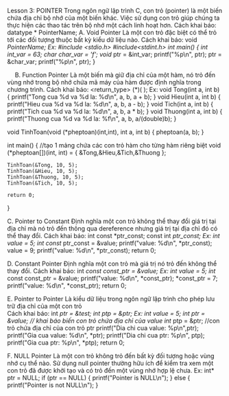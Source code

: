 Lesson 3: POINTER
Trong ngôn ngữ lập trình C, con trỏ (pointer) là một biến chứa địa chỉ bộ nhớ của một biến khác. Việc sử dụng con trỏ giúp chúng ta thực hiện các thao tác trên bộ nhớ một cách linh hoạt hơn.
Cách khai báo:      datatype * PointerName; 
A. Void Pointer
Là một con trỏ đặc biệt có thể trỏ tới các đối tượng thuộc bất kỳ kiểu dữ liệu nào.
Cách khai báo:      void *PointerName; 
Ex:
#include <stdio.h>
#include<stdint.h>
int main()
{
	int int_var = 63;
	char char_var = 'f';
	void* ptr = &int_var;
	printf("%p\n", ptr);
	ptr = &char_var;
	printf("%p\n", ptr);
}
 
 
B. Function Pointer
Là một biến mà giữ địa chỉ của một hàm, nó trỏ đến vùng nhớ trong bộ nhớ chứa mã máy của hàm được định nghĩa trong chương trình.
Cách khai báo:      <return_type>  (*<PointerName>)( <ParametersDataType> );
Ex:
void Tong(int a, int b)
{
	printf("Tong cua %d va %d la: %d\n", a, b, a + b);
}
void Hieu(int a, int b)
{
	printf("Hieu cua %d va %d la: %d\n", a, b, a - b);
}
void Tich(int a, int b)
{
	printf("Tich cua %d va %d la: %d\n", a, b, a * b);
}
void Thuong(int a, int b)
{
	printf("Thuong cua %d va %d la: %f\n", a, b, a/(double)b);
}

void TinhToan(void (*pheptoan)(int,int), int a, int b) {
	pheptoan(a, b);
}

int main()
{
	//tạo 1 mảng chứa các con trỏ hàm cho từng hàm riêng biệt
	void (*pheptoan[])(int, int) = { &Tong,&Hieu,&Tich,&Thuong };

	TinhToan(&Tong, 10, 5);
	TinhToan(&Hieu, 10, 5);
	TinhToan(&Thuong, 10, 5);
	TinhToan(&Tich, 10, 5);
	
	return 0;
}
 
C. Pointer to Constant
Định nghĩa một con trỏ không thể thay đổi giá trị tại địa chỉ mà nó trỏ đến thông qua dereference nhưng giá trị tại địa chỉ đó có thể thay đổi.
Cách khai báo:     int const *ptr_const;
		     const int *ptr_const;
Ex:
int value = 5;
int const* ptr_const = &value;
printf("value: %d\n", *ptr_const);
value = 9;
printf("value: %d\n", *ptr_const);
return 0;

D. Constant Pointer
Định nghĩa một con trỏ mà giá trị nó trỏ đến không thể thay đổi. 
Cách khai báo:     int *const const_ptr = &value;
Ex:
int value = 5;
int* const const_ptr = &value;
printf("value: %d\n", *const_ptr);
*const_ptr = 7;
printf("value: %d\n", *const_ptr);
return 0;
 
E. Pointer to Pointer
Là kiểu dữ liệu trong ngôn ngữ lập trình cho phép lưu trữ địa chỉ của một con trỏ	
Cách khai báo: int *ptr = &test;
                             int **ptp = &ptr;
Ex:
int value = 5;
int* ptr = &value; // khai báo biến con trỏ chứa địa chỉ của value
int** ptp = &ptr; //con trỏ chứa địa chỉ của con trỏ ptr
printf("Dia chi cua value: %p\n",ptr);
printf("Gia cua value: %d\n", *ptr);
printf("Dia chi cua ptr: %p\n", ptp);
printf("Gia cua ptr: %p\n", *ptp);
return 0;
 
F. NULL Pointer
Là một con trỏ không trỏ đến bất kỳ đối tượng hoặc vùng nhớ cụ thể nào. Sử dụng null pointer thường hữu ích để kiểm tra xem một con trỏ đã được khởi tạo và có trỏ đến một vùng nhớ hợp lệ chưa.
Ex:
int* ptr = NULL; 
if (ptr == NULL) {
	printf("Pointer is NULL\n");
}
else {
	printf("Pointer is not NULL\n");
}


